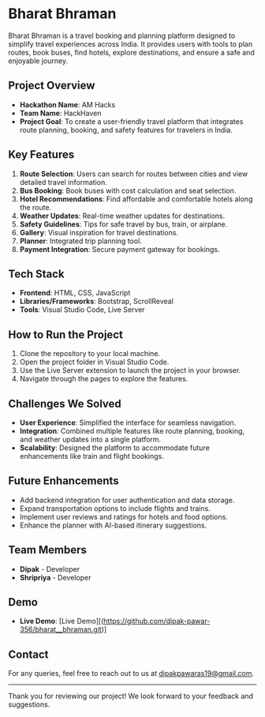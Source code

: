 
# Bharat Bhraman

Bharat Bhraman is a travel booking and planning platform designed to simplify travel experiences across India. It provides users with tools to plan routes, book buses, find hotels, explore destinations, and ensure a safe and enjoyable journey.

## Project Overview

- **Hackathon Name**: AM Hacks
- **Team Name**: HackHaven
- **Project Goal**: To create a user-friendly travel platform that integrates route planning, booking, and safety features for travelers in India.

## Key Features

1. **Route Selection**: Users can search for routes between cities and view detailed travel information.
2. **Bus Booking**: Book buses with cost calculation and seat selection.
3. **Hotel Recommendations**: Find affordable and comfortable hotels along the route.
4. **Weather Updates**: Real-time weather updates for destinations.
5. **Safety Guidelines**: Tips for safe travel by bus, train, or airplane.
6. **Gallery**: Visual inspiration for travel destinations.
7. **Planner**: Integrated trip planning tool.
8. **Payment Integration**: Secure payment gateway for bookings.

## Tech Stack

- **Frontend**: HTML, CSS, JavaScript
- **Libraries/Frameworks**: Bootstrap, ScrollReveal
- **Tools**: Visual Studio Code, Live Server

## How to Run the Project

1. Clone the repository to your local machine.
2. Open the project folder in Visual Studio Code.
3. Use the Live Server extension to launch the project in your browser.
4. Navigate through the pages to explore the features.

## Challenges We Solved

- **User Experience**: Simplified the interface for seamless navigation.
- **Integration**: Combined multiple features like route planning, booking, and weather updates into a single platform.
- **Scalability**: Designed the platform to accommodate future enhancements like train and flight bookings.

## Future Enhancements

- Add backend integration for user authentication and data storage.
- Expand transportation options to include flights and trains.
- Implement user reviews and ratings for hotels and food options.
- Enhance the planner with AI-based itinerary suggestions.

## Team Members

- **Dipak** - Developer
- **Shripriya** - Developer

## Demo

- **Live Demo**: [Live Demo][(https://github.com/dipak-pawar-356/bharat__bhraman.git)]


## Contact

For any queries, feel free to reach out to us at dipakpawaras19@gmail.com.

---

Thank you for reviewing our project! We look forward to your feedback and suggestions.
